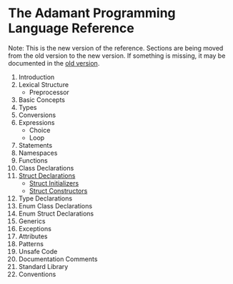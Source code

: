 # The Adamant Programming Language Reference

Note: This is the new version of the reference. Sections are being moved from the old version to the new version. If something is missing, it may be documented in the [old version](../old/book.md).

1. Introduction
2. Lexical Structure
    * Preprocessor
3. Basic Concepts
4. Types
5. Conversions
6. Expressions
    * Choice
    * Loop
7. Statements
8. Namespaces
9. Functions
10. Class Declarations
11. [Struct Declarations](struct-declarations.md)
    * [Struct Initializers](struct-initializers.md)
    * [Struct Constructors](struct-constructors.md)
12. Type Declarations
13. Enum Class Declarations
14. Enum Struct Declarations
15. Generics
16. Exceptions
17. Attributes
18. Patterns
19. Unsafe Code
20. Documentation Comments
21. Standard Library
22. Conventions
